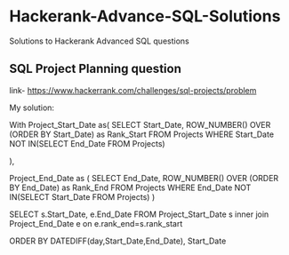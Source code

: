 # Hackerank-Advance-SQL-Solutions
Solutions to Hackerank Advanced SQL questions

## SQL Project Planning question
link- https://www.hackerrank.com/challenges/sql-projects/problem

My solution:


With Project_Start_Date as(
    SELECT
            Start_Date,
            ROW_NUMBER() OVER (ORDER BY Start_Date) as Rank_Start
    FROM    Projects
    WHERE   Start_Date NOT IN(SELECT End_Date FROM Projects)

),

Project_End_Date as (
    SELECT
        End_Date,
        ROW_NUMBER() OVER (ORDER BY End_Date) as Rank_End
FROM    Projects
WHERE   End_Date NOT IN(SELECT Start_Date FROM Projects)
)

SELECT
        s.Start_Date,
        e.End_Date
FROM    Project_Start_Date s
inner join Project_End_Date e on e.rank_end=s.rank_start 

ORDER BY 
DATEDIFF(day,Start_Date,End_Date),
Start_Date
